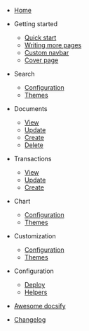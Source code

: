 - [Home](/)

- Getting started

  - [Quick start](/quickstart)
  - [Writing more pages](more-pages.md)
  - [Custom navbar](custom-navbar.md)
  - [Cover page](cover.md)

- Search
  - [Configuration](configuration.md)
  - [Themes](themes.md)
  
- Documents
  - [View](configuration.md)
  - [Update](themes.md)
  - [Create](configuration.md)
  - [Delete](themes.md)

- Transactions
  - [View](configuration.md)
  - [Update](themes.md)
  - [Create](configuration.md)

- Chart
  - [Configuration](configuration.md)
  - [Themes](themes.md)

- Customization
  - [Configuration](configuration.md)
  - [Themes](themes.md)

- Configuration
  - [Deploy](deploy.md)
  - [Helpers](helpers.md)

- [Awesome docsify](awesome.md)
- [Changelog](changelog.md)

